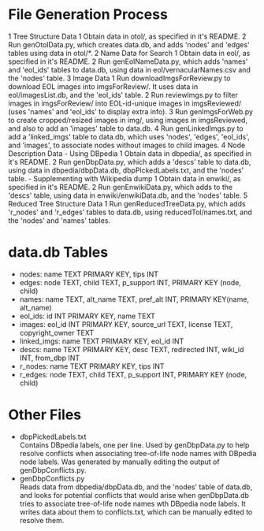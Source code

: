 File Generation Process
=======================

1   Tree Structure Data
    1   Obtain data in otol/, as specified in it's README.
    2   Run genOtolData.py, which creates data.db, and adds
        'nodes' and 'edges' tables using data in otol/*.
2   Name Data for Search
    1   Obtain data in eol/, as specified in it's README.
    2   Run genEolNameData.py, which adds 'names' and 'eol\_ids' tables to data.db,
        using data in eol/vernacularNames.csv and the 'nodes' table.
3   Image Data
    1   Run downloadImgsForReview.py to download EOL images into imgsForReview/.
        It uses data in eol/imagesList.db, and the 'eol\_ids' table.
    2   Run reviewImgs.py to filter images in imgsForReview/ into EOL-id-unique
        images in imgsReviewed/ (uses 'names' and 'eol\_ids' to display extra info).
    3   Run genImgsForWeb.py to create cropped/resized images in img/, using
        images in imgsReviewed, and also to add an 'images' table to data.db.
    4   Run genLinkedImgs.py to add a 'linked_imgs' table to data.db,
        which uses 'nodes', 'edges', 'eol_ids', and 'images', to associate
        nodes without images to child images.
4   Node Description Data
    -   Using DBpedia
        1   Obtain data in dbpedia/, as specified in it's README.
        2   Run genDbpData.py, which adds a 'descs' table to data.db, using
            data in dbpedia/dbpData.db, dbpPickedLabels.txt, and the 'nodes' table.
    -   Supplementing with Wikipedia dump
        1   Obtain data in enwiki/, as specified in it's README.
        2   Run genEnwikiData.py, which adds to the 'descs' table, using data in
            enwiki/enwikiData.db, and the 'nodes' table.
5   Reduced Tree Structure Data
    1   Run genReducedTreeData.py, which adds 'r_nodes' and 'r_edges' tables to
        data.db, using reducedTol/names.txt, and the 'nodes' and 'names' tables.

data.db Tables
==============
-   nodes:        name TEXT PRIMARY KEY, tips INT
-   edges:        node TEXT, child TEXT, p\_support INT, PRIMARY KEY (node, child)
-   names:        name TEXT, alt\_name TEXT, pref\_alt INT, PRIMARY KEY(name, alt\_name)
-   eol\_ids:     id INT PRIMARY KEY, name TEXT
-   images:       eol\_id INT PRIMARY KEY, source\_url TEXT, license TEXT, copyright\_owner TEXT
-   linked\_imgs: name TEXT PRIMARY KEY, eol\_id INT
-   descs:        name TEXT PRIMARY KEY, desc TEXT, redirected INT, wiki\_id INT, from\_dbp INT
-   r\_nodes:     name TEXT PRIMARY KEY, tips INT
-   r\_edges:     node TEXT, child TEXT, p\_support INT, PRIMARY KEY (node, child)

Other Files
===========
-   dbpPickedLabels.txt <br>
    Contains DBpedia labels, one per line. Used by genDbpData.py to help
    resolve conflicts when associating tree-of-life node names with
    DBpedia node labels. Was generated by manually editing the output
    of genDbpConflicts.py.
-   genDbpConflicts.py <br>
    Reads data from dbpedia/dbpData.db, and the 'nodes' table of data.db,
    and looks for potential conflicts that would arise when genDbpData.db
    tries to associate tree-of-life node names wth DBpedia node labels. It
    writes data about them to conflicts.txt, which can be manually edited
    to resolve them.
